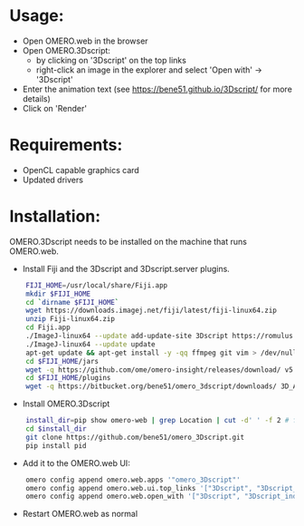 Usage:
======
* Open OMERO.web in the browser
* Open OMERO.3Dscript:
    * by clicking on '3Dscript' on the top links
    * right-click an image in the explorer and select 'Open with' -> '3Dscript'
* Enter the animation text (see https://bene51.github.io/3Dscript/ for more details)
* Click on 'Render'

Requirements:
=============
* OpenCL capable graphics card
* Updated drivers


Installation:
=============
OMERO.3Dscript needs to be installed on the machine that runs OMERO.web.

* Install Fiji and the 3Dscript and 3Dscript.server plugins.
```bash
    FIJI_HOME=/usr/local/share/Fiji.app
    mkdir $FIJI_HOME
    cd `dirname $FIJI_HOME`
    wget https://downloads.imagej.net/fiji/latest/fiji-linux64.zip
    unzip Fiji-linux64.zip
    cd Fiji.app
    ./ImageJ-linux64 --update add-update-site 3Dscript https://romulus.oice.uni-erlangen.de/updatesite/
    ./ImageJ-linux64 --update update
    apt-get update && apt-get install -y -qq ffmpeg git vim > /dev/null
    cd $FIJI_HOME/jars
    wget -q https://github.com/ome/omero-insight/releases/download/ v5.5.9/omero_ij-5.5.9-all.jar
    cd $FIJI_HOME/plugins
    wget -q https://bitbucket.org/bene51/omero_3dscript/downloads/ 3D_Animation_Server-0.1.jar
```
* Install OMERO.3Dscript
```bash
    install_dir=pip show omero-web | grep Location | cut -d' ' -f 2 # find out where OMERO.web is installed
    cd $install_dir
    git clone https://github.com/bene51/omero_3Dscript.git
    pip install pid
```
* Add it to the OMERO.web UI:
```bash
    omero config append omero.web.apps '"omero_3Dscript"'
    omero config append omero.web.ui.top_links '["3Dscript", "3Dscript_index", {"title": "Open 3Dscript in a new tab", "target": "_blank"}]'
    omero config append omero.web.open_with '["3Dscript", "3Dscript_index", {"supported_objects": ["image"], "target": "_blank", "label": "3Dscript"}]'
```

* Restart OMERO.web as normal

